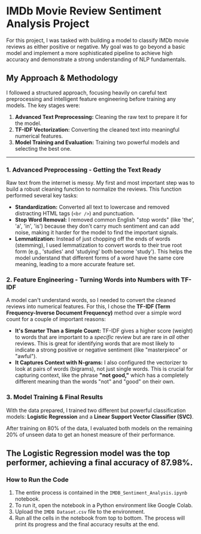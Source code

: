 # IMDb Movie Review Sentiment Analysis Project

For this project, I was tasked with building a model to classify IMDb movie reviews as either positive or negative. My goal was to go beyond a basic model and implement a more sophisticated pipeline to achieve high accuracy and demonstrate a strong understanding of NLP fundamentals.

## My Approach & Methodology

I followed a structured approach, focusing heavily on careful text preprocessing and intelligent feature engineering before training any models. The key stages were:

1.  **Advanced Text Preprocessing:** Cleaning the raw text to prepare it for the model.
2.  **TF-IDF Vectorization:** Converting the cleaned text into meaningful numerical features.
3.  **Model Training and Evaluation:** Training two powerful models and selecting the best one.

---

### 1. Advanced Preprocessing - Getting the Text Ready

Raw text from the internet is messy. My first and most important step was to build a robust cleaning function to normalize the reviews. This function performed several key tasks:

* **Standardization:** Converted all text to lowercase and removed distracting HTML tags (`<br />`) and punctuation.
* **Stop Word Removal:** I removed common English "stop words" (like 'the', 'a', 'in', 'is') because they don't carry much sentiment and can add noise, making it harder for the model to find the important signals.
* **Lemmatization:** Instead of just chopping off the ends of words (stemming), I used lemmatization to convert words to their true root form (e.g., 'studies' and 'studying' both become 'study'). This helps the model understand that different forms of a word have the same core meaning, leading to a more accurate feature set.

### 2. Feature Engineering - Turning Words into Numbers with TF-IDF

A model can't understand words, so I needed to convert the cleaned reviews into numerical features. For this, I chose the **TF-IDF (Term Frequency-Inverse Document Frequency)** method over a simple word count for a couple of important reasons:

* **It's Smarter Than a Simple Count:** TF-IDF gives a higher score (weight) to words that are important to a *specific* review but are rare in *all* other reviews. This is great for identifying words that are most likely to indicate a strong positive or negative sentiment (like "masterpiece" or "awful").
* **It Captures Context with N-grams:** I also configured the vectorizer to look at pairs of words (bigrams), not just single words. This is crucial for capturing context, like the phrase **"not good,"** which has a completely different meaning than the words "not" and "good" on their own.

### 3. Model Training & Final Results

With the data prepared, I trained two different but powerful classification models: **Logistic Regression** and a **Linear Support Vector Classifier (SVC)**.

After training on 80% of the data, I evaluated both models on the remaining 20% of unseen data to get an honest measure of their performance.

**The Logistic Regression model was the top performer, achieving a final accuracy of 87.98%.**
---
### How to Run the Code

1.  The entire process is contained in the `IMDB_Sentiment_Analysis.ipynb` notebook.
2.  To run it, open the notebook in a Python environment like Google Colab.
3.  Upload the `IMDB Dataset.csv` file to the environment.
4.  Run all the cells in the notebook from top to bottom. The process will print its progress and the final accuracy results at the end.
